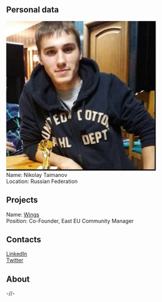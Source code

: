 ## Personal data
![photo](photo/nikolay_taimanov.jpg)  
Name: Nikolay Taimanov   
Location: Russian Federation  
## Projects 
Name: [Wings](../projects/wings.md)  
Position: Co-Founder, East EU Community Manager  
## Contacts
[LinkedIn](https://www.linkedin.com/in/nikolay-taimanov-5b63a19a/)  
[Twitter](https://twitter.com/btcturbo)  
## About
-//-
